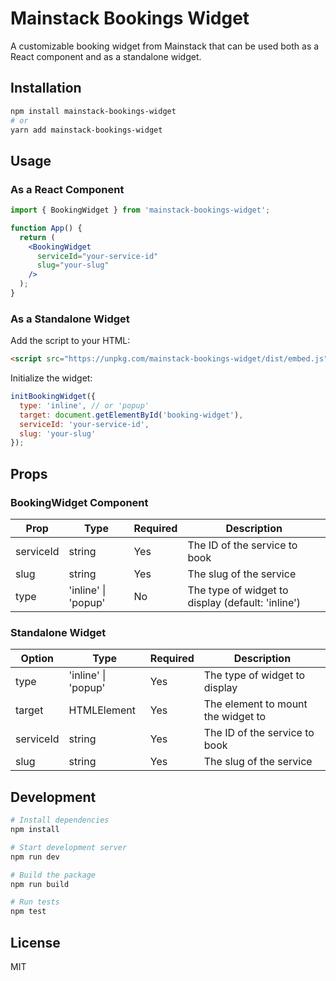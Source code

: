 # Mainstack Bookings Widget

A customizable booking widget from Mainstack that can be used both as a React component and as a standalone widget.

## Installation

```bash
npm install mainstack-bookings-widget
# or
yarn add mainstack-bookings-widget
```

## Usage

### As a React Component

```jsx
import { BookingWidget } from 'mainstack-bookings-widget';

function App() {
  return (
    <BookingWidget
      serviceId="your-service-id"
      slug="your-slug"
    />
  );
}
```

### As a Standalone Widget

Add the script to your HTML:

```html
<script src="https://unpkg.com/mainstack-bookings-widget/dist/embed.js"></script>
```

Initialize the widget:

```javascript
initBookingWidget({
  type: 'inline', // or 'popup'
  target: document.getElementById('booking-widget'),
  serviceId: 'your-service-id',
  slug: 'your-slug'
});
```

## Props

### BookingWidget Component

| Prop | Type | Required | Description |
|------|------|----------|-------------|
| serviceId | string | Yes | The ID of the service to book |
| slug | string | Yes | The slug of the service |
| type | 'inline' \| 'popup' | No | The type of widget to display (default: 'inline') |

### Standalone Widget

| Option | Type | Required | Description |
|--------|------|----------|-------------|
| type | 'inline' \| 'popup' | Yes | The type of widget to display |
| target | HTMLElement | Yes | The element to mount the widget to |
| serviceId | string | Yes | The ID of the service to book |
| slug | string | Yes | The slug of the service |

## Development

```bash
# Install dependencies
npm install

# Start development server
npm run dev

# Build the package
npm run build

# Run tests
npm test
```

## License

MIT
